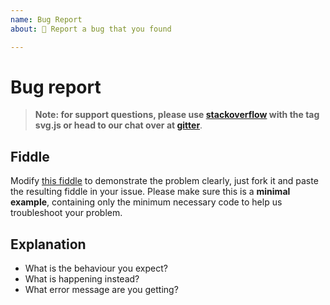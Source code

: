 ```yaml
---
name: Bug Report
about: 🐞 Report a bug that you found

---
```


# Bug report

> **Note: for support questions, please use [stackoverflow](https://stackoverflow.com/questions/tagged/svg.js) with the tag svg.js or head to our chat over at [gitter](https://gitter.im/svgdotjs/svg.js)**.

## Fiddle

Modify [this fiddle](https://jsfiddle.net/Fuzzy/s06mfv5u/) to demonstrate the problem clearly, just fork it and paste the resulting fiddle in your issue. Please make sure this is a **minimal example**, containing only the minimum necessary code to help us troubleshoot your problem.

## Explanation

- What is the behaviour you expect?
- What is happening instead?
- What error message are you getting?
